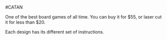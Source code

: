 #CATAN

One of the best board games of all time. You can buy it for \$55, or laser cut it for less than \$20.

Each design has its different set of instructions.
